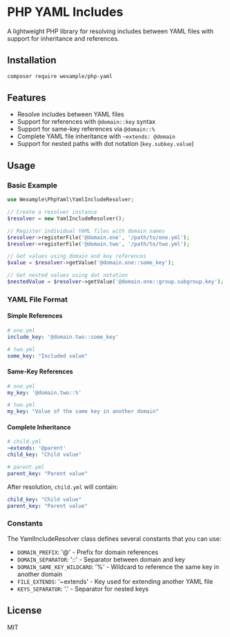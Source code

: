 # PHP YAML Includes

A lightweight PHP library for resolving includes between YAML files with support for inheritance and references.

## Installation

```bash
composer require wexample/php-yaml
```

## Features

- Resolve includes between YAML files
- Support for references with `@domain::key` syntax
- Support for same-key references via `@domain::%`
- Complete YAML file inheritance with `~extends: @domain`
- Support for nested paths with dot notation (`key.subkey.value`)

## Usage

### Basic Example

```php
use Wexample\PhpYaml\YamlIncludeResolver;

// Create a resolver instance
$resolver = new YamlIncludeResolver();

// Register individual YAML files with domain names
$resolver->registerFile('@domain.one', '/path/to/one.yml');
$resolver->registerFile('@domain.two', '/path/to/two.yml');

// Get values using domain and key references
$value = $resolver->getValue('@domain.one::some_key');

// Get nested values using dot notation
$nestedValue = $resolver->getValue('@domain.one::group.subgroup.key');
```

### YAML File Format

#### Simple References

```yaml
# one.yml
include_key: '@domain.two::some_key'
```

```yaml
# two.yml
some_key: "Included value"
```

#### Same-Key References

```yaml
# one.yml
my_key: '@domain.two::%'
```

```yaml
# two.yml
my_key: "Value of the same key in another domain"
```

#### Complete Inheritance

```yaml
# child.yml
~extends: '@parent'
child_key: "Child value"
```

```yaml
# parent.yml
parent_key: "Parent value"
```

After resolution, `child.yml` will contain:
```yaml
child_key: "Child value"
parent_key: "Parent value"
```

### Constants

The YamlIncludeResolver class defines several constants that you can use:

- `DOMAIN_PREFIX`: '@' - Prefix for domain references
- `DOMAIN_SEPARATOR`: '::' - Separator between domain and key
- `DOMAIN_SAME_KEY_WILDCARD`: '%' - Wildcard to reference the same key in another domain
- `FILE_EXTENDS`: '~extends' - Key used for extending another YAML file
- `KEYS_SEPARATOR`: '.' - Separator for nested keys

## License

MIT
